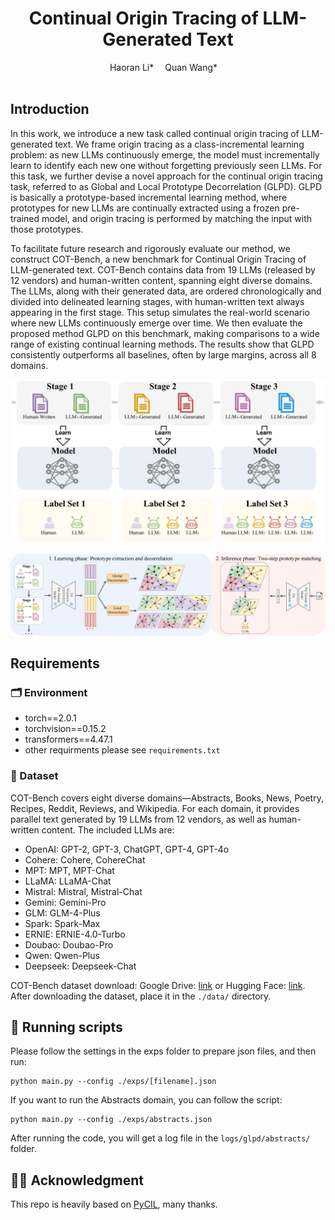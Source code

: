 <div align="center">
  
  <div>
  <h1>Continual Origin Tracing of LLM-Generated Text</h1>
  </div>

  <div>
      Haoran Li*&emsp; Quan Wang*&emsp; 
  </div>
  <br/>

</div>

## Introduction
In this work, we introduce a new task called continual origin tracing of LLM-generated text. We frame origin tracing as a class-incremental learning problem: as new LLMs continuously emerge, the model must incrementally learn to identify each new one without forgetting previously seen LLMs. For this task, we further devise a novel approach for the continual origin tracing task, referred to as Global and Local Prototype Decorrelation (GLPD). GLPD is basically a prototype-based incremental learning method, where prototypes for new LLMs are continually extracted using a frozen pre-trained model, and origin tracing is performed by matching the input with those prototypes.

To facilitate future research and rigorously evaluate our method, we construct COT-Bench, a new benchmark for Continual Origin Tracing of LLM-generated text. COT-Bench contains data from 19 LLMs (released by 12 vendors) and human-written content, spanning eight diverse domains. The LLMs, along with their generated data, are ordered chronologically and divided into delineated learning stages, with human-written text always appearing in the first stage. This setup simulates the real-world scenario where new LLMs continuously emerge over time. We then evaluate the proposed method GLPD on this benchmark, making comparisons to a wide range of existing continual learning methods. The results show that GLPD consistently outperforms all baselines, often by large margins, across all 8 domains.

<p align="center">
  <img src="resources/introduction.png" width="600" alt="Introduction">
</p>

<p align="center">
  <img src="resources/method.png" width="600" alt="Method">
</p>

## Requirements
### 🗂️ Environment
* torch==2.0.1
* torchvision==0.15.2
* transformers==4.47.1
* other requirments please see `requirements.txt`

### 🔎 Dataset
COT-Bench covers eight diverse domains—Abstracts, Books, News, Poetry, Recipes, Reddit, Reviews, and Wikipedia. For each domain, it provides parallel text generated by 19 LLMs from 12 vendors, as well as human-written content. The included LLMs are:
* OpenAI: GPT-2, GPT-3, ChatGPT, GPT-4, GPT-4o
* Cohere: Cohere, CohereChat
* MPT: MPT, MPT-Chat
* LLaMA: LLaMA-Chat
* Mistral: Mistral, Mistral-Chat
* Gemini: Gemini-Pro
* GLM: GLM-4-Plus
* Spark: Spark-Max
* ERNIE: ERNIE-4.0-Turbo
* Doubao: Doubao-Pro
* Qwen: Qwen-Plus
* Deepseek: Deepseek-Chat

COT-Bench dataset download: Google Drive: [link](https://drive.google.com/drive/folders/195dNDYPBV_dTzelu_foxhDhbVPy6VH-U?usp=drive_link) or Hugging Face: [link](https://huggingface.co/datasets/sleep24/COT-bench/tree/main). After downloading the dataset, place it in the `./data/` directory.

## 🔑 Running scripts

Please follow the settings in the exps folder to prepare json files, and then run:
```
python main.py --config ./exps/[filename].json
```

If you want to run the Abstracts domain, you can follow the script: 
```
python main.py --config ./exps/abstracts.json
```

After running the code, you will get a log file in the `logs/glpd/abstracts/` folder.

## 👨‍🏫 Acknowledgment

This repo is heavily based on [PyCIL](https://github.com/G-U-N/PyCIL), many thanks.